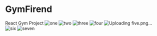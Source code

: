 # GymFirend
React Gym Project
![one](https://user-images.githubusercontent.com/113417370/232724434-788a48d5-5507-4330-8cb3-048abaab7e3f.png)
![two](https://user-images.githubusercontent.com/113417370/232725829-707a811b-a701-4120-9764-a355c983c290.png)
![three](https://user-images.githubusercontent.com/113417370/232727500-fad90a40-70f6-4155-b5ac-efb1155652f9.png)
![four](https://user-images.githubusercontent.com/113417370/232727501-4b56ca0a-ab5e-4d1e-94e5-4c04d27ca093.png)
![Uploading five.png…]()
![six](https://user-images.githubusercontent.com/113417370/232727521-207e1eb4-32d5-4143-84e4-d6febd385754.png)
![seven](https://user-images.githubusercontent.com/113417370/232728339-edcf55c4-c184-46e1-8c6f-3126767e07be.png)

